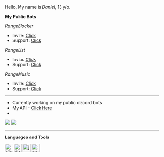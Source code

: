 Hello, My name is *Daniel*, 
13 y/o.

**My Public Bots**

*RangeBlocker*
* Invite: [Click](https://rangeblocker.xyz/invite)
* Support: [Click](https://rangeblocker.xy/discord)

*RangeList*
* Invite: [Click](https://s.zeori.xyz/invite)
* Support: [Click](https://discord.gg/violentrange) 

*RangeMusic*
* Invite: [Click](https://discord.com/api/oauth2/authorize?client_id=888128837228048414&permissions=1878388185&scope=bot%20applications.commands)
* Support: [Click](https://discord.gg/rangeblocker)

<hr>

- Currently working on my public discord bots
- My API - [Click Here](https://api.codedanielr.repl.co/)
- 
![](https://github-readme-stats.vercel.app/api?username=skyalumny&show_icons=true&include_all_commits=true&theme=dark)
![](https://github-readme-stats.vercel.app/api/top-langs/?username=skyalumny&layout=default&theme=dark)

<hr>



**Languages and Tools**

<img align="left" alt="Visual Studio Code" width="26px" src="https://i.imgur.com/LwSdAlE.png" />
<img align="left" alt="discord.js" width="26px" src="https://i.imgur.com/SI1DZf3.png" />
<img align="left" alt="js" width="26px" src="https://i.imgur.com/3u1wzwE.png" />
<img align="left" alt="node.js" width="26px" src="https://i.imgur.com/tYLFZBh.png" /> 

